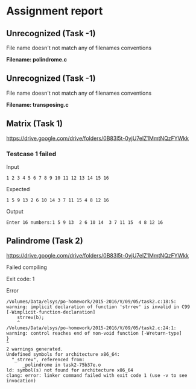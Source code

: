 # Assignment report
## Unrecognized (Task -1)
File name doesn't not match any of filenames conventions

**Filename: polindrome.c**
## Unrecognized (Task -1)
File name doesn't not match any of filenames conventions

**Filename: transposing.c**
## Matrix (Task 1)
https://drive.google.com/drive/folders/0B83l5t-0yjU7elZ1MmtNQzFYWkk

### Testcase 1 failed
Input
```
1 2 3 4 5 6 7 8 9 10 11 12 13 14 15 16
```


Expected
```
1 5 9 13 2 6 10 14 3 7 11 15 4 8 12 16
```


Output
```
Enter 16 numbers:1 5 9 13  2 6 10 14  3 7 11 15  4 8 12 16  
```

## Palindrome (Task 2)
https://drive.google.com/drive/folders/0B83l5t-0yjU7elZ1MmtNQzFYWkk

Failed compiling

Exit code: 1

Error
```
/Volumes/Data/elsys/po-homework/2015-2016/V/09/05/task2.c:18:5: warning: implicit declaration of function 'strrev' is invalid in C99 [-Wimplicit-function-declaration]
    strrev(b);
    ^
/Volumes/Data/elsys/po-homework/2015-2016/V/09/05/task2.c:24:1: warning: control reaches end of non-void function [-Wreturn-type]
}
^
2 warnings generated.
Undefined symbols for architecture x86_64:
  "_strrev", referenced from:
      _polindrome in task2-75b37e.o
ld: symbol(s) not found for architecture x86_64
clang: error: linker command failed with exit code 1 (use -v to see invocation)

```


